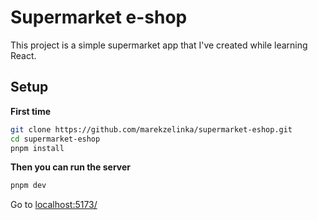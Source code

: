 # Supermarket e-shop

This project is a simple supermarket app that I've created while learning React.

## Setup

**First time**

```bash
git clone https://github.com/marekzelinka/supermarket-eshop.git
cd supermarket-eshop
pnpm install
```

**Then you can run the server**

```bash
pnpm dev
```

Go to [localhost:5173/](http://localhost:5173/)
